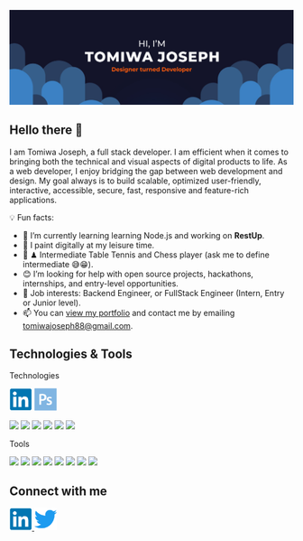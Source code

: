 [![Tomiwa's GitHub Banner](./assets/GitHubHeader.png)](https://tomiwajoseph.vercel.app)

## Hello there 👋

I am Tomiwa Joseph, a full stack developer. I am efficient when it comes to bringing both the technical and visual aspects of digital products to life. As a web developer, I enjoy bridging the gap between web development and design. My goal always is to build scalable, optimized user-friendly, interactive, accessible, secure, fast, responsive and feature-rich applications.

💡 Fun facts:

- 🌱 I’m currently learning learning Node.js and working on **RestUp**.
- 🎨 I paint digitally at my leisure time.
- 🏓 ♟ Intermediate Table Tennis and Chess player (ask me to define intermediate 😅😁).
- 😊 I’m looking for help with open source projects, hackathons, internships, and entry-level opportunities.
- 💼 Job interests: Backend Engineer, or FullStack Engineer (Intern, Entry or Junior level).
- 📫 You can [view my portfolio](https://tomiwajoseph.vercel.app) and contact me by emailing tomiwajoseph88@gmail.com.

## Technologies & Tools

Technologies

<div>
<img src="https://raw.githubusercontent.com/devicons/devicon/master/icons/linkedin/linkedin-original.svg" alt="tomiwajoseph" height="40" width="40" />
<img src="https://raw.githubusercontent.com/devicons/devicon/master/icons/photoshop/photoshop-plain.svg" alt="tomiwajoseph" height="40" width="40" />
</div>

![](https://img.shields.io/badge/Python-informational?style=for-the-badge&logo=python&logoColor=white&color=3C81C4)
![](https://img.shields.io/badge/JavaScript-informational?style=for-the-badge&logo=javascript&logoColor=white&color=3C81C4)
![](https://img.shields.io/badge/React-informational?style=for-the-badge&logo=react&logoColor=white&color=3C81C4)
![](https://img.shields.io/badge/Django-informational?style=for-the-badge&logo=django&logoColor=white&color=3C81C4)
![](https://img.shields.io/badge/CSS-informational?style=for-the-badge&logo=css3&logoColor=white&color=3C81C4)
![](https://img.shields.io/badge/HTML-informational?style=for-the-badge&logo=html5&logoColor=white&color=3C81C4)

Tools

![](https://img.shields.io/badge/Tools-MySQL-informational?style=for-the-badge&logo=mysql&logoColor=white&color=0076B2)
![](https://img.shields.io/badge/Tools-Sqlite-informational?style=for-the-badge&logo=sqlite&logoColor=white&color=0076B2)
![](https://img.shields.io/badge/Tools-Netlify-informational?style=for-the-badge&logo=netlify&logoColor=white&color=0076B2)
![](https://img.shields.io/badge/Tools-NPM-informational?style=for-the-badge&logo=npm&logoColor=white&color=0076B2)
![](https://img.shields.io/badge/Tools-Postman-informational?style=for-the-badge&logo=Postman&logoColor=white&color=0076B2)
![](https://img.shields.io/badge/Tools-Heroku-informational?style=for-the-badge&logo=Heroku&logoColor=white&color=0076B2)
![](https://img.shields.io/badge/Tools-Photoshop-informational?style=for-the-badge&logo=Adobe-Photoshop&logoColor=white&color=0076B2)
![](https://img.shields.io/badge/Tools-GitHub-informational?style=for-the-badge&logo=GitHub&logoColor=white&color=0076B2)

## Connect with me

<div>
<a href="https://linkedin.com/in/tomiwa-joseph-a2b024203">
<img src="https://raw.githubusercontent.com/devicons/devicon/master/icons/linkedin/linkedin-original.svg" alt="tomiwajoseph" height="40" width="40" />
</a>
<a href="https://twitter.com/tomiwajoseph10">
<img src="https://raw.githubusercontent.com/devicons/devicon/master/icons/twitter/twitter-original.svg" alt="tomiwajoseph" height="40" width="40" />
</a>
</div>

